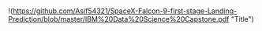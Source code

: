 #
!(https://github.com/Asif54321/SpaceX-Falcon-9-first-stage-Landing-Prediction/blob/master/IBM%20Data%20Science%20Capstone.pdf "Title")

